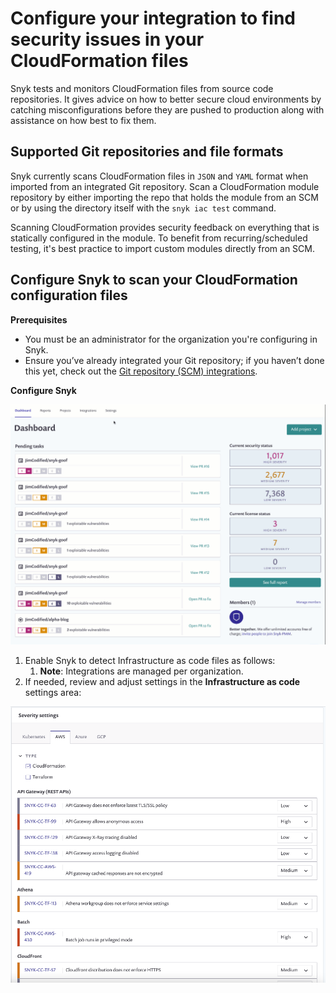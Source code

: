 # Configure your integration to find security issues in your CloudFormation files

Snyk tests and monitors CloudFormation files from source code repositories. It gives advice on how to better secure cloud environments by catching misconfigurations before they are pushed to production along with assistance on how best to fix them.

## Supported Git repositories and file formats

Snyk currently scans CloudFormation files in `JSON` and `YAML` format when imported from an integrated Git repository. Scan a CloudFormation module repository by either importing the repo that holds the module from an SCM or by using the directory itself with the `snyk iac test` command.

Scanning CloudFormation provides security feedback on everything that is statically configured in the module. To benefit from recurring/scheduled testing, it's best practice to import custom modules directly from an SCM.

## Configure Snyk to scan your CloudFormation configuration files

**Prerequisites**

* You must be an administrator for the organization you're configuring in Snyk.
* Ensure you’ve already integrated your Git repository; if you haven’t done this yet, check out the [Git repository \(SCM\) integrations](https://support.snyk.io/hc/en-us/sections/360001138098-Git-repository-SCM-integrations).

**Configure Snyk**

![](../../.gitbook/assets/enable_snyk_to_detect_kubernetes_configuration_files.gif)

1. Enable Snyk to detect Infrastructure as code files as follows:
   1. **Note**: Integrations are managed per organization. 
2. If needed, review and adjust settings in the **Infrastructure as code** settings area:

![](../../.gitbook/assets/screen_shot_2021-06-22_at_11.44.07.png)

